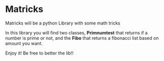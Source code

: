 # Matricks
Matricks will be a python Library with some math tricks

In this library you will find two classes, **Primnumtest** that returns if a number is prime or not, and the **Fibo** that returns a fibonacci list based on amount you want.

Enjoy it!
Be free to better the lib!!

